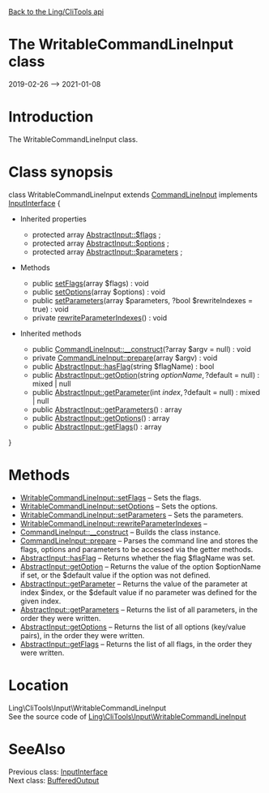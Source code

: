 [Back to the Ling/CliTools api](https://github.com/lingtalfi/CliTools/blob/master/doc/api/Ling/CliTools.md)



The WritableCommandLineInput class
================
2019-02-26 --> 2021-01-08






Introduction
============

The WritableCommandLineInput class.



Class synopsis
==============


class <span class="pl-k">WritableCommandLineInput</span> extends [CommandLineInput](https://github.com/lingtalfi/CliTools/blob/master/doc/api/Ling/CliTools/Input/CommandLineInput.md) implements [InputInterface](https://github.com/lingtalfi/CliTools/blob/master/doc/api/Ling/CliTools/Input/InputInterface.md) {

- Inherited properties
    - protected array [AbstractInput::$flags](#property-flags) ;
    - protected array [AbstractInput::$options](#property-options) ;
    - protected array [AbstractInput::$parameters](#property-parameters) ;

- Methods
    - public [setFlags](https://github.com/lingtalfi/CliTools/blob/master/doc/api/Ling/CliTools/Input/WritableCommandLineInput/setFlags.md)(array $flags) : void
    - public [setOptions](https://github.com/lingtalfi/CliTools/blob/master/doc/api/Ling/CliTools/Input/WritableCommandLineInput/setOptions.md)(array $options) : void
    - public [setParameters](https://github.com/lingtalfi/CliTools/blob/master/doc/api/Ling/CliTools/Input/WritableCommandLineInput/setParameters.md)(array $parameters, ?bool $rewriteIndexes = true) : void
    - private [rewriteParameterIndexes](https://github.com/lingtalfi/CliTools/blob/master/doc/api/Ling/CliTools/Input/WritableCommandLineInput/rewriteParameterIndexes.md)() : void

- Inherited methods
    - public [CommandLineInput::__construct](https://github.com/lingtalfi/CliTools/blob/master/doc/api/Ling/CliTools/Input/CommandLineInput/__construct.md)(?array $argv = null) : void
    - private [CommandLineInput::prepare](https://github.com/lingtalfi/CliTools/blob/master/doc/api/Ling/CliTools/Input/CommandLineInput/prepare.md)(array $argv) : void
    - public [AbstractInput::hasFlag](https://github.com/lingtalfi/CliTools/blob/master/doc/api/Ling/CliTools/Input/AbstractInput/hasFlag.md)(string $flagName) : bool
    - public [AbstractInput::getOption](https://github.com/lingtalfi/CliTools/blob/master/doc/api/Ling/CliTools/Input/AbstractInput/getOption.md)(string $optionName, ?$default = null) : mixed | null
    - public [AbstractInput::getParameter](https://github.com/lingtalfi/CliTools/blob/master/doc/api/Ling/CliTools/Input/AbstractInput/getParameter.md)(int $index, ?$default = null) : mixed | null
    - public [AbstractInput::getParameters](https://github.com/lingtalfi/CliTools/blob/master/doc/api/Ling/CliTools/Input/AbstractInput/getParameters.md)() : array
    - public [AbstractInput::getOptions](https://github.com/lingtalfi/CliTools/blob/master/doc/api/Ling/CliTools/Input/AbstractInput/getOptions.md)() : array
    - public [AbstractInput::getFlags](https://github.com/lingtalfi/CliTools/blob/master/doc/api/Ling/CliTools/Input/AbstractInput/getFlags.md)() : array

}






Methods
==============

- [WritableCommandLineInput::setFlags](https://github.com/lingtalfi/CliTools/blob/master/doc/api/Ling/CliTools/Input/WritableCommandLineInput/setFlags.md) &ndash; Sets the flags.
- [WritableCommandLineInput::setOptions](https://github.com/lingtalfi/CliTools/blob/master/doc/api/Ling/CliTools/Input/WritableCommandLineInput/setOptions.md) &ndash; Sets the options.
- [WritableCommandLineInput::setParameters](https://github.com/lingtalfi/CliTools/blob/master/doc/api/Ling/CliTools/Input/WritableCommandLineInput/setParameters.md) &ndash; Sets the parameters.
- [WritableCommandLineInput::rewriteParameterIndexes](https://github.com/lingtalfi/CliTools/blob/master/doc/api/Ling/CliTools/Input/WritableCommandLineInput/rewriteParameterIndexes.md) &ndash; 
- [CommandLineInput::__construct](https://github.com/lingtalfi/CliTools/blob/master/doc/api/Ling/CliTools/Input/CommandLineInput/__construct.md) &ndash; Builds the class instance.
- [CommandLineInput::prepare](https://github.com/lingtalfi/CliTools/blob/master/doc/api/Ling/CliTools/Input/CommandLineInput/prepare.md) &ndash; Parses the command line and stores the flags, options and parameters to be accessed via the getter methods.
- [AbstractInput::hasFlag](https://github.com/lingtalfi/CliTools/blob/master/doc/api/Ling/CliTools/Input/AbstractInput/hasFlag.md) &ndash; Returns whether the flag $flagName was set.
- [AbstractInput::getOption](https://github.com/lingtalfi/CliTools/blob/master/doc/api/Ling/CliTools/Input/AbstractInput/getOption.md) &ndash; Returns the value of the option $optionName if set, or the $default value if the option was not defined.
- [AbstractInput::getParameter](https://github.com/lingtalfi/CliTools/blob/master/doc/api/Ling/CliTools/Input/AbstractInput/getParameter.md) &ndash; Returns the value of the parameter at index $index, or the $default value if no parameter was defined for the given index.
- [AbstractInput::getParameters](https://github.com/lingtalfi/CliTools/blob/master/doc/api/Ling/CliTools/Input/AbstractInput/getParameters.md) &ndash; Returns the list of all parameters, in the order they were written.
- [AbstractInput::getOptions](https://github.com/lingtalfi/CliTools/blob/master/doc/api/Ling/CliTools/Input/AbstractInput/getOptions.md) &ndash; Returns the list of all options (key/value pairs), in the order they were written.
- [AbstractInput::getFlags](https://github.com/lingtalfi/CliTools/blob/master/doc/api/Ling/CliTools/Input/AbstractInput/getFlags.md) &ndash; Returns the list of all flags, in the order they were written.





Location
=============
Ling\CliTools\Input\WritableCommandLineInput<br>
See the source code of [Ling\CliTools\Input\WritableCommandLineInput](https://github.com/lingtalfi/CliTools/blob/master/Input/WritableCommandLineInput.php)



SeeAlso
==============
Previous class: [InputInterface](https://github.com/lingtalfi/CliTools/blob/master/doc/api/Ling/CliTools/Input/InputInterface.md)<br>Next class: [BufferedOutput](https://github.com/lingtalfi/CliTools/blob/master/doc/api/Ling/CliTools/Output/BufferedOutput.md)<br>
